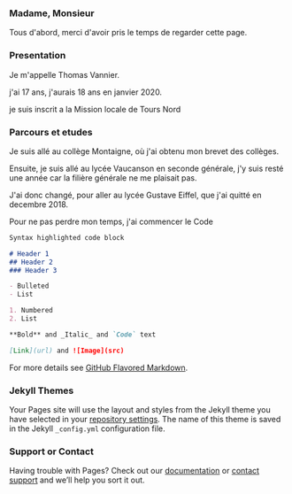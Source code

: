 ### Madame, Monsieur

Tous d'abord, merci d'avoir pris le temps de regarder cette page.

### Presentation

Je m'appelle Thomas Vannier.

j'ai 17 ans, j'aurais 18 ans en janvier 2020.

je suis inscrit a la Mission locale de Tours Nord

### Parcours et etudes

Je suis allé au collège Montaigne, où j'ai obtenu mon brevet des collèges.

Ensuite, je suis allé au lycée Vaucanson en seconde générale, j'y suis resté une année car la filière générale ne me plaisait pas.

J'ai donc changé, pour aller au lycée Gustave Eiffel, que j'ai quitté en decembre 2018.

Pour ne pas perdre mon temps, j'ai commencer le Code
```markdown
Syntax highlighted code block

# Header 1
## Header 2
### Header 3

- Bulleted
- List

1. Numbered
2. List

**Bold** and _Italic_ and `Code` text

[Link](url) and ![Image](src)
```

For more details see [GitHub Flavored Markdown](https://guides.github.com/features/mastering-markdown/).

### Jekyll Themes

Your Pages site will use the layout and styles from the Jekyll theme you have selected in your [repository settings](https://github.com/etchara/Bonjour/settings). The name of this theme is saved in the Jekyll `_config.yml` configuration file.

### Support or Contact

Having trouble with Pages? Check out our [documentation](https://help.github.com/categories/github-pages-basics/) or [contact support](https://github.com/contact) and we’ll help you sort it out.
